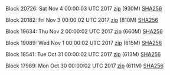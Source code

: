 Block 20726: Sat Nov  4 00:00:03 UTC 2017 [zip](https://transfer.sh/15UJEW/bootstrap.dat.20171104.zip) (930M) [SHA256](https://transfer.sh/BqYWv/sha256.txt)

Block 20182: Fri Nov  3 00:00:02 UTC 2017 [zip](https://transfer.sh/12RM80/bootstrap.dat.20171103.zip) (810M) [SHA256](https://transfer.sh/7rFaC/sha256.txt)

Block 19634: Thu Nov  2 00:00:02 UTC 2017 [zip](https://transfer.sh/NUBj2/bootstrap.dat.20171102.zip) (660M) [SHA256](https://transfer.sh/R4ZOY/sha256.txt)

Block 19089: Wed Nov  1 00:00:02 UTC 2017 [zip](https://transfer.sh/k2pCV/bootstrap.dat.20171101.zip) (615M) [SHA256](https://transfer.sh/ndV4F/sha256.txt)

Block 18541: Tue Oct 31 00:00:02 UTC 2017 [zip](https://transfer.sh/PCNlo/bootstrap.dat.20171031.zip) (613M) [SHA256](https://transfer.sh/j0n5N/sha256.txt)

Block 17989: Mon Oct 30 00:00:02 UTC 2017 [zip](https://transfer.sh/h4Wzv/bootstrap.dat.20171030.zip) (611M) [SHA256](https://transfer.sh/4Bdus/sha256.txt)
